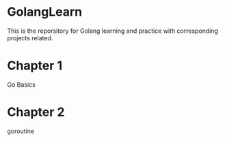 # GolangLearn
This is the reporsitory for Golang learning and practice with corresponding projects related. 

# Chapter 1
Go Basics

# Chapter 2
goroutine